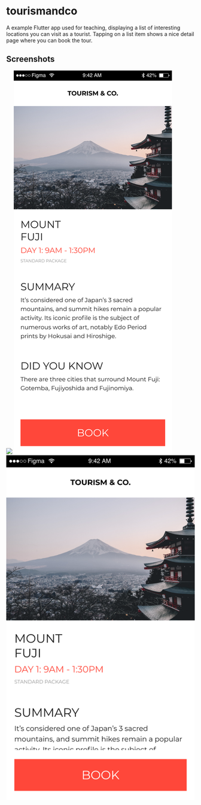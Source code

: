 # tourismandco

A example Flutter app used for teaching, displaying a list of interesting locations you can visit as a tourist. Tapping on a list item shows a nice detail page where you can book the tour.

## Screenshots

![](<Location List.png>)
![](<Location Detail.png>)
![](<Location Detail-1.png>)
